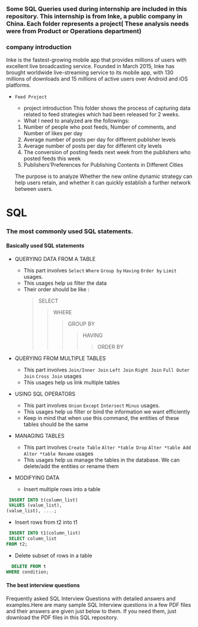 
### Some SQL Queries used during internship are included in this repository. This internship is from Inke, a public company in China. Each folder represents a project( These analysis needs were from Product or Operations department)

### company introduction
Inke is the fastest-growing mobile app that provides millions of users with excellent live broadcasting service. 
Founded in March 2015, Inke has brought worldwide live-streaming service to its mobile app, 
with 130 millions of downloads and 15 millions of active users over Android and iOS platforms.

 * `Feed Project`
   * project introduction
     This folder shows the process of capturing data related to feed strategies which had been released for 2 weeks.
   * What I need to analyzed are the followings:
    1. Number of people who post feeds, Number of comments, and Number of likes per day
    2. Average number of posts per day for different publisher levels
    3. Average number of posts per day for different city levels
    4. The conversion of posting feeds next week from the publishers who posted feeds this week
    5. Publishers'Preferences for Publishing Contents in Different Cities
    
    The purpose is to analyze Whether the new online dynamic strategy can help users retain, 
    and whether it can quickly establish a further network between users. 

SQL 
===
### The most commonly used SQL statements.

#### Basically used SQL statements
* QUERYING DATA FROM A TABLE
  * This part involves `Select` `Where` `Group by` `Having` `Order by` `Limit` usages.
  * This usages help us filter the data
  * Their order should be like :
    >SELECT
    >>WHERE
    >>>GROUP BY 
    >>>> HAVING
    >>>>> ORDER BY

* QUERYING FROM MULTIPLE TABLES
  * This part involves `Join/Inner Join` `Left Join` `Right Join` `Full Outer Join` `Cross Join` usages
  * This usages help us link multiple tables

* USING SQL OPERATORS
  * This part involves `Union` `Except` `Intersect` `Minus` usages.
  * This usages help us filter or bind the information we want efficiently
  * Keep in mind that when use this command, the entities of these tables should be the same

* MANAGING TABLES
  * This part involves `Create Table` `Alter *table Drop` `Alter *table Add` `Alter *table Rename` usages
  * This usages help us manage the tables in the database. We can delete/add the entities or rename them

*  MODIFYING DATA
    * Insert multiple rows into a table
``` SQL
 INSERT INTO t(column_list) 
 VALUES (value_list),
(value_list), ....;
```
   * Insert rows from t2 into t1
``` SQL
 INSERT INTO t1(column_list) 
 SELECT column_list
FROM t2;
```
   * Delete subset of rows in a table
``` SQL
  DELETE FROM t
WHERE condition;
```
#### The best interview questions
Frequently asked SQL Interview Questions with detailed answers and examples.Here are many sample SQL Interview questions in a few PDF files and their answers are given just below to them. If you need them, just download the PDF files in this SQL repository.
